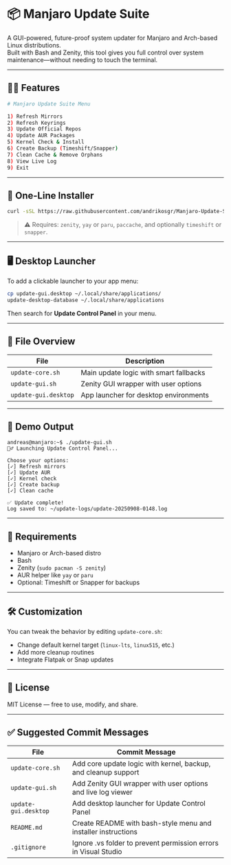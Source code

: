# 📦 Manjaro Update Suite

A GUI-powered, future-proof system updater for Manjaro and Arch-based Linux distributions.  
Built with Bash and Zenity, this tool gives you full control over system maintenance—without needing to touch the terminal.

---

## 🧙‍♂️ Features

```bash
# Manjaro Update Suite Menu

1) Refresh Mirrors
2) Refresh Keyrings
3) Update Official Repos
4) Update AUR Packages
5) Kernel Check & Install
6) Create Backup (Timeshift/Snapper)
7) Clean Cache & Remove Orphans
8) View Live Log
9) Exit
```

---

## 🚀 One-Line Installer

```bash
curl -sSL https://raw.githubusercontent.com/andrikosgr/Manjaro-Update-Suite/main/update-gui.sh | bash
```

> ⚠️ Requires: `zenity`, `yay` or `paru`, `paccache`, and optionally `timeshift` or `snapper`.

---

## 🖥️ Desktop Launcher

To add a clickable launcher to your app menu:

```bash
cp update-gui.desktop ~/.local/share/applications/
update-desktop-database ~/.local/share/applications
```

Then search for **Update Control Panel** in your menu.

---

## 📂 File Overview

| File                  | Description                                      |
|-----------------------|--------------------------------------------------|
| `update-core.sh`      | Main update logic with smart fallbacks           |
| `update-gui.sh`       | Zenity GUI wrapper with user options             |
| `update-gui.desktop`  | App launcher for desktop environments            |

---

## 🧪 Demo Output

```console
andreas@manjaro:~$ ./update-gui.sh
🧙‍♂️ Launching Update Control Panel...

Choose your options:
[✓] Refresh mirrors
[✓] Update AUR
[✓] Kernel check
[✓] Create backup
[✓] Clean cache

✅ Update complete!
Log saved to: ~/update-logs/update-20250908-0148.log
```

---

## 🧠 Requirements

- Manjaro or Arch-based distro  
- Bash  
- Zenity (`sudo pacman -S zenity`)  
- AUR helper like `yay` or `paru`  
- Optional: Timeshift or Snapper for backups

---

## 🛠️ Customization

You can tweak the behavior by editing `update-core.sh`:
- Change default kernel target (`linux-lts`, `linux515`, etc.)
- Add more cleanup routines
- Integrate Flatpak or Snap updates

---

## 📜 License

MIT License — free to use, modify, and share.

---

## ✅ Suggested Commit Messages

| File                  | Commit Message                                               |
|-----------------------|--------------------------------------------------------------|
| `update-core.sh`      | Add core update logic with kernel, backup, and cleanup support |
| `update-gui.sh`       | Add Zenity GUI wrapper with user options and live log viewer |
| `update-gui.desktop`  | Add desktop launcher for Update Control Panel                |
| `README.md`           | Create README with bash-style menu and installer instructions |
| `.gitignore`          | Ignore .vs folder to prevent permission errors in Visual Studio |
